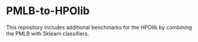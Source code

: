 # PMLB-to-HPOlib
This repository includes additional benchmarks for the HPOlib by combining the PMLB with Sklearn classifiers.
